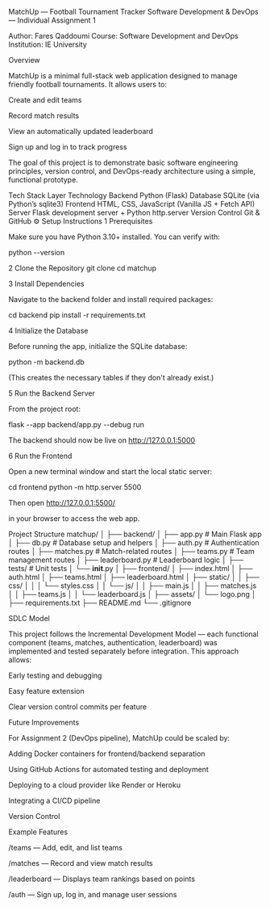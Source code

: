 MatchUp — Football Tournament Tracker
Software Development & DevOps — Individual Assignment 1

Author: Fares Qaddoumi
Course: Software Development and DevOps
Institution: IE University

 Overview

MatchUp is a minimal full-stack web application designed to manage friendly football tournaments.
It allows users to:

Create and edit teams

Record match results

View an automatically updated leaderboard

Sign up and log in to track progress

The goal of this project is to demonstrate basic software engineering principles, version control, and DevOps-ready architecture using a simple, functional prototype.

 Tech Stack
Layer	Technology
Backend	Python (Flask)
Database	SQLite (via Python’s sqlite3)
Frontend	HTML, CSS, JavaScript (Vanilla JS + Fetch API)
Server	Flask development server + Python http.server
Version Control	Git & GitHub
⚙️ Setup Instructions
1️ Prerequisites

Make sure you have Python 3.10+ installed.
You can verify with:

python --version

2️ Clone the Repository
git clone <your-repo-url>
cd matchup

3️ Install Dependencies

Navigate to the backend folder and install required packages:

cd backend
pip install -r requirements.txt

4️ Initialize the Database

Before running the app, initialize the SQLite database:

python -m backend.db


(This creates the necessary tables if they don't already exist.)

5️ Run the Backend Server

From the project root:

flask --app backend/app.py --debug run


The backend should now be live on
 http://127.0.0.1:5000

6️ Run the Frontend

Open a new terminal window and start the local static server:

cd frontend
python -m http.server 5500


Then open
 http://127.0.0.1:5500/

in your browser to access the web app.

 Project Structure
matchup/
│
├── backend/
│   ├── app.py              # Main Flask app
│   ├── db.py               # Database setup and helpers
│   ├── auth.py             # Authentication routes
│   ├── matches.py          # Match-related routes
│   ├── teams.py            # Team management routes
│   ├── leaderboard.py      # Leaderboard logic
│   ├── tests/              # Unit tests
│   └── __init__.py
│
├── frontend/
│   ├── index.html
│   ├── auth.html
│   ├── teams.html
│   ├── leaderboard.html
│   ├── static/
│   │   ├── css/
│   │   │   └── styles.css
│   │   └── js/
│   │       ├── main.js
│   │       ├── matches.js
│   │       ├── teams.js
│   │       └── leaderboard.js
│
├── assets/
│   └── logo.png
│
├── requirements.txt
├── README.md
└── .gitignore

 SDLC Model

This project follows the Incremental Development Model — each functional component (teams, matches, authentication, leaderboard) was implemented and tested separately before integration.
This approach allows:

Early testing and debugging

Easy feature extension

Clear version control commits per feature

 Future Improvements

For Assignment 2 (DevOps pipeline), MatchUp could be scaled by:

Adding Docker containers for frontend/backend separation

Using GitHub Actions for automated testing and deployment

Deploying to a cloud provider like Render or Heroku

Integrating a CI/CD pipeline

 Version Control

 Example Features

/teams — Add, edit, and list teams

/matches — Record and view match results

/leaderboard — Displays team rankings based on points

/auth — Sign up, log in, and manage user sessions